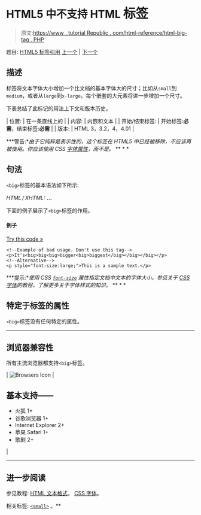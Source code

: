 # HTML5 中不支持 HTML <big>标签</big>

> 原文:[https://www . tutorial Republic . com/html-reference/html-big-tag . PHP](https://www.tutorialrepublic.com/html-reference/html-big-tag.php)

题目: [HTML5 标签引用](html5-tags.php) [上一个](html-bdo-tag.php) | [下一个](html-blockquote-tag.php)

## 描述

标签将文本字体大小增加一个比文档的基本字体大的尺寸；比如从`small`到`medium`，或者从`large`到`x-large`。每个嵌套的大元素将进一步增加一个尺寸。

下表总结了此标记的用法上下文和版本历史。

| 位置: | 在一条直线上的 |
| 内容: | 内嵌和文本 |
| 开始/结束标签: | 开始标签:**必需**，结束标签:**必需** |
| 版本: | HTML 3，3.2，4，4.01 |

 ***警告:**由于它纯粹是表示性的，这个标签在 HTML5 中已经被移除，不应该再被使用。你应该使用 CSS [字体属性](../css-tutorial/css-fonts.php)，而不是。*  ** * *

## 句法

`<big>`标签的基本语法如下所示:

*HTML / XHTML:* <big> ... </big>

下面的例子展示了`<big>`标签的作用。

#### 例子

[Try this code »](../codelab.php?topic=html&file=big-tag "Try this code using online Editor")

```
<!--Example of bad usage. Don't use this tag-->
<p>It's<big>big<big>bigger<big>biggest</big></big></big></p>
<!--Alternative-->
<p style="font-size:large;">This is a sample text.</p>
```

 ***提示:**使用 CSS [`font-size`](../css-reference/css-font-size-property.php) 属性指定文档中文本的字体大小。参见关于 [CSS 字体](../css-tutorial/css-fonts.php)的教程，了解更多关于字体样式的知识。*  ** * *

## 特定于标签的属性

`<big>`标签没有任何特定的属性。

* * *

## 浏览器兼容性

所有主流浏览器都支持`<big>`标签。

| ![Browsers Icon](../Images/e9331123c77668c1832e541c2fca1002.png) | 

## 基本支持——

*   火狐 1+
*   谷歌浏览器 1+
*   Internet Explorer 2+
*   苹果 Safari 1+
*   歌剧 2+

 |

* * *

## 进一步阅读

参见教程: [HTML 文本格式](../html-tutorial/html-text-formatting.php)， [CSS 字体](../css-tutorial/css-fonts.php)。

相关标签: [`<small>`](html-small-tag.php) 。**
